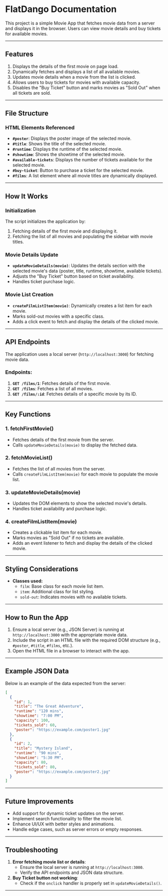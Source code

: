 # FlatDango Documentation

This project is a simple Movie App that fetches movie data from a server and displays it in the browser. Users can view movie details and buy tickets for available movies.

---

## Features
1. Displays the details of the first movie on page load.
2. Dynamically fetches and displays a list of all available movies.
3. Updates movie details when a movie from the list is clicked.
4. Allows users to buy tickets for movies with available capacity.
5. Disables the "Buy Ticket" button and marks movies as "Sold Out" when all tickets are sold.

---

## File Structure

### HTML Elements Referenced
- **`#poster`**: Displays the poster image of the selected movie.
- **`#title`**: Shows the title of the selected movie.
- **`#runtime`**: Displays the runtime of the selected movie.
- **`#showtime`**: Shows the showtime of the selected movie.
- **`#available-tickets`**: Displays the number of tickets available for the selected movie.
- **`#buy-ticket`**: Button to purchase a ticket for the selected movie.
- **`#films`**: A list element where all movie titles are dynamically displayed.

---

## How It Works

### Initialization
The script initializes the application by:
1. Fetching details of the first movie and displaying it.
2. Fetching the list of all movies and populating the sidebar with movie titles.

### Movie Details Update
- **`updateMovieDetails(movie)`**: Updates the details section with the selected movie's data (poster, title, runtime, showtime, available tickets).
- Adjusts the "Buy Ticket" button based on ticket availability.
- Handles ticket purchase logic.

### Movie List Creation
- **`createFilmListItem(movie)`**: Dynamically creates a list item for each movie.
- Marks sold-out movies with a specific class.
- Adds a click event to fetch and display the details of the clicked movie.

---

## API Endpoints
The application uses a local server (`http://localhost:3000`) for fetching movie data.

### Endpoints:
1. **`GET /films/1`**: Fetches details of the first movie.
2. **`GET /films`**: Fetches a list of all movies.
3. **`GET /films/:id`**: Fetches details of a specific movie by its ID.

---

## Key Functions

### 1. **fetchFirstMovie()**
- Fetches details of the first movie from the server.
- Calls `updateMovieDetails(movie)` to display the fetched data.

### 2. **fetchMovieList()**
- Fetches the list of all movies from the server.
- Calls `createFilmListItem(movie)` for each movie to populate the movie list.

### 3. **updateMovieDetails(movie)**
- Updates the DOM elements to show the selected movie's details.
- Handles ticket availability and purchase logic.

### 4. **createFilmListItem(movie)**
- Creates a clickable list item for each movie.
- Marks movies as "Sold Out" if no tickets are available.
- Adds an event listener to fetch and display the details of the clicked movie.

---

## Styling Considerations
- **Classes used:**
  - `film`: Base class for each movie list item.
  - `item`: Additional class for list styling.
  - `sold-out`: Indicates movies with no available tickets.

---

## How to Run the App
1. Ensure a local server (e.g., JSON Server) is running at `http://localhost:3000` with the appropriate movie data.
2. Include the script in an HTML file with the required DOM structure (e.g., `#poster`, `#title`, `#films`, etc.).
3. Open the HTML file in a browser to interact with the app.

---

## Example JSON Data
Below is an example of the data expected from the server:

```json
[
  {
    "id": 1,
    "title": "The Great Adventure",
    "runtime": "120 mins",
    "showtime": "7:00 PM",
    "capacity": 100,
    "tickets_sold": 60,
    "poster": "https://example.com/poster1.jpg"
  },
  {
    "id": 2,
    "title": "Mystery Island",
    "runtime": "90 mins",
    "showtime": "5:30 PM",
    "capacity": 80,
    "tickets_sold": 80,
    "poster": "https://example.com/poster2.jpg"
  }
]
```

---

## Future Improvements
- Add support for dynamic ticket updates on the server.
- Implement search functionality to filter the movie list.
- Enhance UI/UX with better styles and animations.
- Handle edge cases, such as server errors or empty responses.

---

## Troubleshooting
1. **Error fetching movie list or details**:
   - Ensure the local server is running at `http://localhost:3000`.
   - Verify the API endpoints and JSON data structure.
2. **Buy Ticket button not working**:
   - Check if the `onclick` handler is properly set in `updateMovieDetails()`.

---

